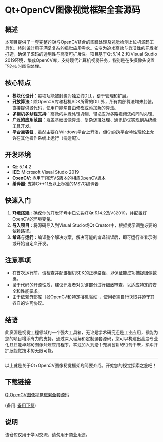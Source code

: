 # Qt+OpenCV图像视觉框架全套源码

## 概述

本项目提供了一套完整的Qt与OpenCV结合的图像处理及视觉检测上位机源码工具包，特别设计用于满足复杂的视觉应用需求。它专为追求高效与灵活性的开发者打造，确保了源码的透明性与高度可扩展性。项目基于Qt 5.14.2 和 Visual Studio 2019环境，集成OpenCV库，支持现代计算机视觉任务，特别是在多摄像头设置下的实时图像处理。

## 核心特点

- **模块化设计**：每项功能被封装为独立的DLL，便于管理和扩展。
- **开放算法**：除OpenCV库和相机SDK所需的DLL外，所有内部算法均未封装，直接提供源代码，使用户能够自由修改或添加新的算法。
- **多相机多线程支持**：高效的并发处理机制，轻松应对多路视频流的同时处理。
- **广泛的应用范围**：涵盖基础图像算法、复杂逻辑处理、通讯协议实现到系统级工具开发。
- **平台兼容性**：虽然主要在Windows平台上开发，但Qt的跨平台特性理论上允许在其他操作系统上运行（需适配）。

## 开发环境

- **Qt**: 5.14.2
- **IDE**: Microsoft Visual Studio 2019
- **OpenCV**: 适用于所选VS版本的相应OpenCV版本
- **编译器**: 支持C++11及以上标准的MSVC编译器

## 快速入门

1. **环境搭建**：确保你的开发环境中已安装好Qt 5.14.2及VS2019，并配置好OpenCV的环境变量。
2. **导入项目**：将源码导入到Visual Studio或Qt Creator中，根据提示调整必要的依赖路径。
3. **编译与运行**：编译整个解决方案，解决可能的编译错误后，即可运行查看示例或开始自定义开发。

## 注意事项

- 在首次运行前，请检查并配置相机SDK的正确路径，以保证能成功捕捉图像数据。
- 鉴于代码的开源性质，建议开发者对关键部分进行细致审查，以适应特定的安全和性能要求。
- 由于依赖外部库（如OpenCV和特定相机驱动），使用者需自行获取并遵守其各自的许可协议。

## 结语

此资源是视觉工程领域的一个强大工具箱，无论是学术研究还是工业应用，都能为您的项目增添有力的支持。通过深入理解和定制这套源码，您可以构建出高度专业化且性能卓越的图像处理应用程序。欢迎加入到这个充满创新的行列中来，探索并扩展视觉技术的无限可能。

---

以上就是关于Qt+OpenCV图像视觉框架的简要介绍。开始您的视觉探索之旅吧！

## 下载链接
[QtOpenCV图像视觉框架全套源码](https://pan.quark.cn/s/de8c90ce0415) 

(备用: [备用下载](https://pan.baidu.com/s/1JFNcKvri_iNsEuXzxNxZAQ?pwd=cfj9))

## 说明

该仓库仅用于学习交流，请勿用于商业用途。
